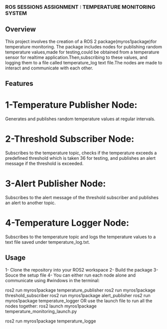 ### ROS SESSION5 ASSIGNMENT : TEMPERATURE MONITORING SYSTEM

## Overview
This project involves the creation of a ROS 2 package(myros1package)for temperature monitoring.
The package includes nodes for publishing random temperature values,made for testing,could be obtained from a temperature sensor for realtime application.Then,subscribing to these values, and logging them to a file 
called temperature_log text file.The nodes are made to interact and communicate with each other.

## Features
# 1-Temperature Publisher Node: 
Generates and publishes random temperature values at regular intervals.
# 2-Threshold Subscriber Node: 
Subscribes to the temperature topic, checks if the temperature exceeds a predefined threshold which is taken 36 for testing, and publishes an alert message if the threshold is exceeded.
# 3-Alert Publisher Node:
Subscribes to the alert message of the threshold subscriber and publishes an alert to another topic.
# 4-Temperature Logger Node: 
Subscribes to the temperature topic and logs the temperature values to a text file saved under temperature_log.txt.

## Usage
1- Clone the repository into your ROS2 workspace
2- Build the package
3- Souce the setup file 
4- You can either run each node alone and communicate using #windows in the terminal:

ros2 run myros1package temperature_publisher
ros2 run myros1package threshold_subscriber
ros2 run myros1package alert_publisher
ros2 run myros1package temperature_logger
  OR use the launch file to run all the nodes together:
ros2 launch myros1package temperature_monitoring_launch.py


ros2 run myros1package temperature_logge

